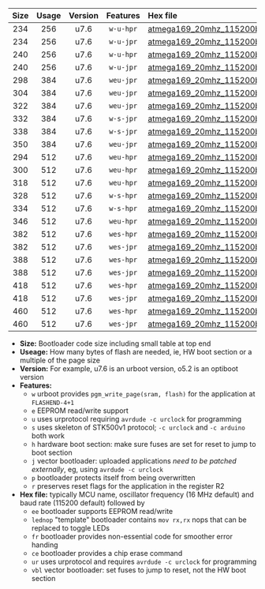 |Size|Usage|Version|Features|Hex file|
|:-:|:-:|:-:|:-:|:--|
|234|256|u7.6|`w-u-hpr`|[atmega169_20mhz_115200bps_ur.hex](https://raw.githubusercontent.com/stefanrueger/urboot/main//atmega169_20mhz_115200bps_ur.hex)|
|234|256|u7.6|`w-u-jpr`|[atmega169_20mhz_115200bps_ur_vbl.hex](https://raw.githubusercontent.com/stefanrueger/urboot/main//atmega169_20mhz_115200bps_ur_vbl.hex)|
|240|256|u7.6|`w-u-hpr`|[atmega169_20mhz_115200bps_lednop_ur.hex](https://raw.githubusercontent.com/stefanrueger/urboot/main//atmega169_20mhz_115200bps_lednop_ur.hex)|
|240|256|u7.6|`w-u-jpr`|[atmega169_20mhz_115200bps_lednop_ur_vbl.hex](https://raw.githubusercontent.com/stefanrueger/urboot/main//atmega169_20mhz_115200bps_lednop_ur_vbl.hex)|
|298|384|u7.6|`weu-jpr`|[atmega169_20mhz_115200bps_ee_ur_vbl.hex](https://raw.githubusercontent.com/stefanrueger/urboot/main//atmega169_20mhz_115200bps_ee_ur_vbl.hex)|
|304|384|u7.6|`weu-jpr`|[atmega169_20mhz_115200bps_ee_lednop_ur_vbl.hex](https://raw.githubusercontent.com/stefanrueger/urboot/main//atmega169_20mhz_115200bps_ee_lednop_ur_vbl.hex)|
|322|384|u7.6|`weu-jpr`|[atmega169_20mhz_115200bps_ee_lednop_fr_ur_vbl.hex](https://raw.githubusercontent.com/stefanrueger/urboot/main//atmega169_20mhz_115200bps_ee_lednop_fr_ur_vbl.hex)|
|332|384|u7.6|`w-s-jpr`|[atmega169_20mhz_115200bps_vbl.hex](https://raw.githubusercontent.com/stefanrueger/urboot/main//atmega169_20mhz_115200bps_vbl.hex)|
|338|384|u7.6|`w-s-jpr`|[atmega169_20mhz_115200bps_lednop_vbl.hex](https://raw.githubusercontent.com/stefanrueger/urboot/main//atmega169_20mhz_115200bps_lednop_vbl.hex)|
|350|384|u7.6|`weu-jpr`|[atmega169_20mhz_115200bps_ee_lednop_fr_ce_ur_vbl.hex](https://raw.githubusercontent.com/stefanrueger/urboot/main//atmega169_20mhz_115200bps_ee_lednop_fr_ce_ur_vbl.hex)|
|294|512|u7.6|`weu-hpr`|[atmega169_20mhz_115200bps_ee_ur.hex](https://raw.githubusercontent.com/stefanrueger/urboot/main//atmega169_20mhz_115200bps_ee_ur.hex)|
|300|512|u7.6|`weu-hpr`|[atmega169_20mhz_115200bps_ee_lednop_ur.hex](https://raw.githubusercontent.com/stefanrueger/urboot/main//atmega169_20mhz_115200bps_ee_lednop_ur.hex)|
|318|512|u7.6|`weu-hpr`|[atmega169_20mhz_115200bps_ee_lednop_fr_ur.hex](https://raw.githubusercontent.com/stefanrueger/urboot/main//atmega169_20mhz_115200bps_ee_lednop_fr_ur.hex)|
|328|512|u7.6|`w-s-hpr`|[atmega169_20mhz_115200bps.hex](https://raw.githubusercontent.com/stefanrueger/urboot/main//atmega169_20mhz_115200bps.hex)|
|334|512|u7.6|`w-s-hpr`|[atmega169_20mhz_115200bps_lednop.hex](https://raw.githubusercontent.com/stefanrueger/urboot/main//atmega169_20mhz_115200bps_lednop.hex)|
|346|512|u7.6|`weu-hpr`|[atmega169_20mhz_115200bps_ee_lednop_fr_ce_ur.hex](https://raw.githubusercontent.com/stefanrueger/urboot/main//atmega169_20mhz_115200bps_ee_lednop_fr_ce_ur.hex)|
|382|512|u7.6|`wes-hpr`|[atmega169_20mhz_115200bps_ee.hex](https://raw.githubusercontent.com/stefanrueger/urboot/main//atmega169_20mhz_115200bps_ee.hex)|
|382|512|u7.6|`wes-jpr`|[atmega169_20mhz_115200bps_ee_vbl.hex](https://raw.githubusercontent.com/stefanrueger/urboot/main//atmega169_20mhz_115200bps_ee_vbl.hex)|
|388|512|u7.6|`wes-hpr`|[atmega169_20mhz_115200bps_ee_lednop.hex](https://raw.githubusercontent.com/stefanrueger/urboot/main//atmega169_20mhz_115200bps_ee_lednop.hex)|
|388|512|u7.6|`wes-jpr`|[atmega169_20mhz_115200bps_ee_lednop_vbl.hex](https://raw.githubusercontent.com/stefanrueger/urboot/main//atmega169_20mhz_115200bps_ee_lednop_vbl.hex)|
|418|512|u7.6|`wes-hpr`|[atmega169_20mhz_115200bps_ee_lednop_fr.hex](https://raw.githubusercontent.com/stefanrueger/urboot/main//atmega169_20mhz_115200bps_ee_lednop_fr.hex)|
|418|512|u7.6|`wes-jpr`|[atmega169_20mhz_115200bps_ee_lednop_fr_vbl.hex](https://raw.githubusercontent.com/stefanrueger/urboot/main//atmega169_20mhz_115200bps_ee_lednop_fr_vbl.hex)|
|460|512|u7.6|`wes-hpr`|[atmega169_20mhz_115200bps_ee_lednop_fr_ce.hex](https://raw.githubusercontent.com/stefanrueger/urboot/main//atmega169_20mhz_115200bps_ee_lednop_fr_ce.hex)|
|460|512|u7.6|`wes-jpr`|[atmega169_20mhz_115200bps_ee_lednop_fr_ce_vbl.hex](https://raw.githubusercontent.com/stefanrueger/urboot/main//atmega169_20mhz_115200bps_ee_lednop_fr_ce_vbl.hex)|

- **Size:** Bootloader code size including small table at top end
- **Useage:** How many bytes of flash are needed, ie, HW boot section or a multiple of the page size
- **Version:** For example, u7.6 is an urboot version, o5.2 is an optiboot version
- **Features:**
  + `w` urboot provides `pgm_write_page(sram, flash)` for the application at `FLASHEND-4+1`
  + `e` EEPROM read/write support
  + `u` uses urprotocol requiring `avrdude -c urclock` for programming
  + `s` uses skeleton of STK500v1 protocol; `-c urclock` and `-c arduino` both work
  + `h` hardware boot section: make sure fuses are set for reset to jump to boot section
  + `j` vector bootloader: uploaded applications *need to be patched externally*, eg, using `avrdude -c urclock`
  + `p` bootloader protects itself from being overwritten
  + `r` preserves reset flags for the application in the register R2
- **Hex file:** typically MCU name, oscillator frequency (16 MHz default) and baud rate (115200 default) followed by
  + `ee` bootloader supports EEPROM read/write
  + `lednop` "template" bootloader contains `mov rx,rx` nops that can be replaced to toggle LEDs
  + `fr` bootloader provides non-essential code for smoother error handing
  + `ce` bootloader provides a chip erase command
  + `ur` uses urprotocol and requires `avrdude -c urclock` for programming
  + `vbl` vector bootloader: set fuses to jump to reset, not the HW boot section
